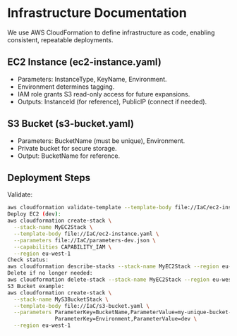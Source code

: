 # Infrastructure Documentation

We use AWS CloudFormation to define infrastructure as code, enabling consistent, repeatable deployments.

## EC2 Instance (ec2-instance.yaml)
- Parameters: InstanceType, KeyName, Environment.
- Environment determines tagging.
- IAM role grants S3 read-only access for future expansions.
- Outputs: InstanceId (for reference), PublicIP (connect if needed).

## S3 Bucket (s3-bucket.yaml)
- Parameters: BucketName (must be unique), Environment.
- Private bucket for secure storage.
- Output: BucketName for reference.

## Deployment Steps
Validate:
```bash
aws cloudformation validate-template --template-body file://IaC/ec2-instance.yaml --region eu-west-1
Deploy EC2 (dev):
aws cloudformation create-stack \
  --stack-name MyEC2Stack \
  --template-body file://IaC/ec2-instance.yaml \
  --parameters file://IaC/parameters-dev.json \
  --capabilities CAPABILITY_IAM \
  --region eu-west-1
Check status:
aws cloudformation describe-stacks --stack-name MyEC2Stack --region eu-west-1
Delete if no longer needed:
aws cloudformation delete-stack --stack-name MyEC2Stack --region eu-west-1
S3 Bucket example:
aws cloudformation create-stack \
  --stack-name MyS3BucketStack \
  --template-body file://IaC/s3-bucket.yaml \
  --parameters ParameterKey=BucketName,ParameterValue=my-unique-bucket-xyz123 \
               ParameterKey=Environment,ParameterValue=dev \
  --region eu-west-1